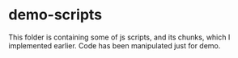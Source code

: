 # demo-scripts

This folder is containing some of js scripts, and its chunks, which I implemented earlier. Code has been manipulated just for demo.
